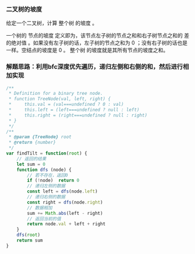 ### 二叉树的坡度
给定一个二叉树，计算 整个树 的坡度 。

一个树的 节点的坡度 定义即为，该节点左子树的节点之和和右子树节点之和的 差的绝对值 。如果没有左子树的话，左子树的节点之和为 0 ；没有右子树的话也是一样。空结点的坡度是 0 。
整个树 的坡度就是其所有节点的坡度之和。

### 解题思路：利用bfc深度优先遍历，递归左侧和右侧的和，然后进行相加实现
```js
/**
 * Definition for a binary tree node.
 * function TreeNode(val, left, right) {
 *     this.val = (val===undefined ? 0 : val)
 *     this.left = (left===undefined ? null : left)
 *     this.right = (right===undefined ? null : right)
 * }
 */
/**
 * @param {TreeNode} root
 * @return {number}
 */
var findTilt = function(root) { 
    // 返回的结果
    let sum = 0
    function dfs (node) {
        // 若不存在，返回0
        if (!node)  return 0
        // 递归左侧的数据
        const left = dfs(node.left)
        // 递归右侧的数据
        const right = dfs(node.right)
        // 数据相加
        sum += Math.abs(left - right)
        // 返回当前的值
        return node.val + left + right
    }
    dfs(root)
    return sum
}
```